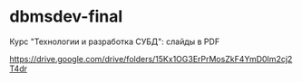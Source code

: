 # dbmsdev-final

Курс "Технологии и разработка СУБД": слайды в PDF

https://drive.google.com/drive/folders/15Kx1OG3ErPrMosZkF4YmD0Im2cj2T4dr
